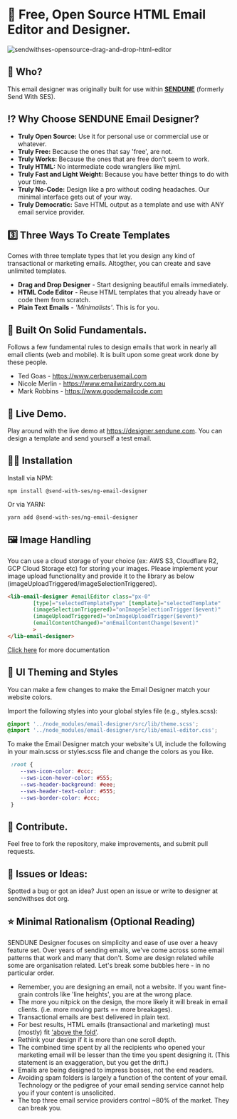 
# 💌 Free, Open Source HTML Email Editor and Designer.

![sendwithses-opensource-drag-and-drop-html-editor](https://github.com/SendWithSES/Drag-and-Drop-Email-Designer/assets/3350646/86020ce2-a818-4b7f-8823-f5c898b737ee)

## 👹 Who?
This email designer was originally built for use within [**SENDUNE**](https://sendune.com/) (formerly Send With SES).

## ⁉️ Why Choose SENDUNE Email Designer?

- **Truly Open Source:** Use it for personal use or commercial use or whatever.
- **Truly Free:** Because the ones that say 'free', are not.
- **Truly Works:** Because the ones that are free don't seem to work.
- **Truly HTML:** No intermediate code wranglers like mjml. 
- **Truly Fast and Light Weight:** Because you have better things to do with your time.  
- **Truly No-Code:** Design like a pro without coding headaches. Our minimal interface gets out of your way.
- **Truly Democratic:** Save HTML output as a template and use with ANY email service provider.
  
## 3️⃣ Three Ways To Create Templates
Comes with three template types that let you design any kind of transactional or marketing emails. Altogther, you can create and save unlimited templates. 
  - **Drag and Drop Designer** - Start designing beautiful emails immediately. 
  - **HTML Code Editor** - Reuse HTML templates that you already have or code them from scratch.
  - **Plain Text Emails** - _'Minimalists'_. This is for you.  

## 🚀 Built On Solid Fundamentals.
Follows a few fundamental rules to design emails that work in nearly all email clients (web and mobile). It is built upon some great work done by these people.

- Ted Goas - https://www.cerberusemail.com
- Nicole Merlin - https://www.emailwizardry.com.au
- Mark Robbins - https://www.goodemailcode.com

## 🎪 Live Demo.
Play around with the live demo at https://designer.sendune.com. You can design a template and send yourself a test email.

## 👩‍💻 Installation

Install via NPM:

```
npm install @send-with-ses/ng-email-designer
```

Or via YARN:

```
yarn add @send-with-ses/ng-email-designer
```

## 🖼️ Image Handling

You can use a cloud storage of your choice (ex: AWS S3, Cloudflare R2, GCP Cloud Storage etc) for storing your images. Please implement your image upload functionality and provide it to the library as below (imageUploadTriggered/imageSelectionTriggered).


```html
<lib-email-designer #emailEditor class="px-0"
        [type]="selectedTemplateType" [template]="selectedTemplate"
        (imageSelectionTriggered)="onImageSelectionTrigger($event)"
        (imageUploadTriggered)="onImageUploadTrigger($event)"
        (emailContentChanged)="onEmailContentChange($event)"
        >
</lib-email-designer>
```
[Click here](https://www.npmjs.com/package/@send-with-ses/ng-email-designer) for more documentation

## 🎨 UI Theming and Styles

You can make a few changes to make the Email Designer match your website colors.

Import the following styles into your global styles file (e.g., styles.scss):

```css
@import '../node_modules/email-designer/src/lib/theme.scss';
@import '../node_modules/email-designer/src/lib/email-editor.css';
```

To make the Email Designer match your website's UI, include the following in your main.scss or styles.scss file and change the colors as you like.

```css
 :root {
    --sws-icon-color: #ccc;
    --sws-icon-hover-color: #555;
    --sws-header-background: #eee;
    --sws-header-text-color: #555;
    --sws-border-color: #ccc;
 }
```

## 🤝 Contribute.
Feel free to fork the repository, make improvements, and submit pull requests.

## 🐛 Issues or Ideas:
Spotted a bug or got an idea? Just open an issue or write to designer at sendwithses dot org.

## ⭐ Minimal Rationalism (Optional Reading)
SENDUNE Designer focuses on simplicity and ease of use over a heavy feature set. Over years of sending emails, we've come across some email patterns that work and many that don't. Some are design related while some are organisation related. Let's break some bubbles here - in no particular order.
- Remember, you are designing an email, not a website. If you want fine-grain controls like 'line heights', you are at the wrong place.
- The more you nitpick on the design, the more likely it will break in email clients. (i.e. more moving parts == more breakages). 
- Transactional emails are best delivered in plain text.
- For best results, HTML emails (transactional and marketing) must (mostly) fit ['above the fold'](https://en.wikipedia.org/wiki/Above_the_fold).
- Rethink your design if it is more than one scroll depth.
- The combined time spent by all the recipients who opened your marketing email will be lesser than the time you spent designing it. (This statement is an exaggeration, but you get the drift.)
- Emails are being designed to impress bosses, not the end readers.
- Avoiding spam folders is largely a function of the content of your email. Technology or the pedigree of your email sending service cannot help you if your content is unsolicited.
- The top three email service providers control ~80% of the market. They can break you.  

